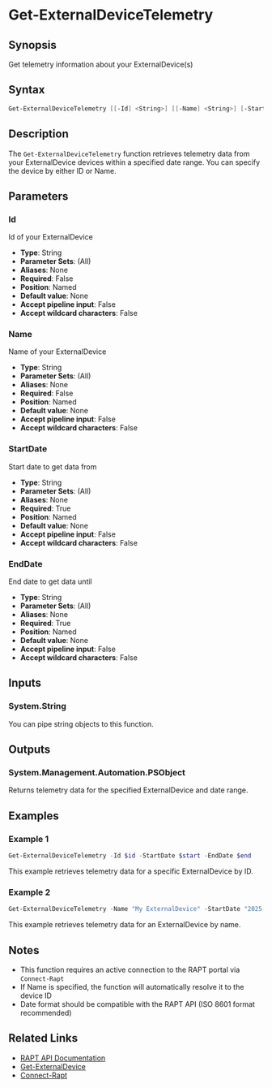 # Get-ExternalDeviceTelemetry

## Synopsis

Get telemetry information about your ExternalDevice(s)

## Syntax

```powershell
Get-ExternalDeviceTelemetry [[-Id] <String>] [[-Name] <String>] [-StartDate] <String> [-EndDate] <String>
```

## Description

The `Get-ExternalDeviceTelemetry` function retrieves telemetry data from your ExternalDevice devices within a specified date range. You can specify the device by either ID or Name.

## Parameters

### Id

Id of your ExternalDevice

- **Type**: String
- **Parameter Sets**: (All)
- **Aliases**: None
- **Required**: False
- **Position**: Named
- **Default value**: None
- **Accept pipeline input**: False
- **Accept wildcard characters**: False

### Name

Name of your ExternalDevice

- **Type**: String
- **Parameter Sets**: (All)
- **Aliases**: None
- **Required**: False
- **Position**: Named
- **Default value**: None
- **Accept pipeline input**: False
- **Accept wildcard characters**: False

### StartDate

Start date to get data from

- **Type**: String
- **Parameter Sets**: (All)
- **Aliases**: None
- **Required**: True
- **Position**: Named
- **Default value**: None
- **Accept pipeline input**: False
- **Accept wildcard characters**: False

### EndDate

End date to get data until

- **Type**: String
- **Parameter Sets**: (All)
- **Aliases**: None
- **Required**: True
- **Position**: Named
- **Default value**: None
- **Accept pipeline input**: False
- **Accept wildcard characters**: False

## Inputs

### System.String

You can pipe string objects to this function.

## Outputs

### System.Management.Automation.PSObject

Returns telemetry data for the specified ExternalDevice and date range.

## Examples

### Example 1

```powershell
Get-ExternalDeviceTelemetry -Id $id -StartDate $start -EndDate $end
```

This example retrieves telemetry data for a specific ExternalDevice by ID.

### Example 2

```powershell
Get-ExternalDeviceTelemetry -Name "My ExternalDevice" -StartDate "2025-08-01" -EndDate "2025-08-18"
```

This example retrieves telemetry data for an ExternalDevice by name.

## Notes

- This function requires an active connection to the RAPT portal via `Connect-Rapt`
- If Name is specified, the function will automatically resolve it to the device ID
- Date format should be compatible with the RAPT API (ISO 8601 format recommended)

## Related Links

- [RAPT API Documentation](https://api.rapt.io/index.html)
- [Get-ExternalDevice](Get-ExternalDevice.md)
- [Connect-Rapt](Connect-Rapt.md)

